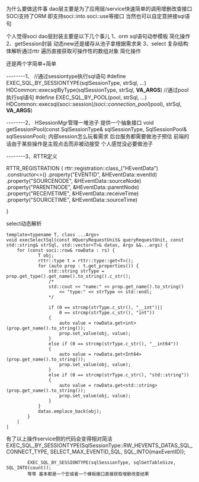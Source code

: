 为什么要做这件事
dao层主要是为了应用层/service快速简单的调用增删改查接口
SOCI支持了ORM 即支持soci::into soci::use等接口 当然也可以自定意拼接sql语句

个人觉得soci dao层封装主要是以下几个事儿
1、orm sql语句动参模板 简化操作
2、getSession封装 动态new还是缓存从池子拿根据需求来
3、select 复杂结构体解析通过rttr 遍历直接获取可操作性的数组对象 简化操作

还是两个字简单+简单

--------1、
//通过sessiontype执行sql语句
#define EXEC_SQL_BY_SESSIONTYPE(sqlSessionType, strSql, ...) HDCommon::execsqlByType(sqlSessionType, strSql, __VA_ARGS__)
//通过pool执行sql语句
#define EXEC_SQL_BY_POOL(pool, strSql, ...) HDCommon::execsql(soci::session(*(soci::connection_pool*)pool), strSql, __VA_ARGS__)


--------2、
HSessionMgr管理一堆池子 提供一个抽象接口
void getSessionPool(const SqlSessionType& sqlSessionType, SqlSessionPool& sqlSessionPool);
内部session怎么玩看需求  后台服务都需要做池子预估 前端的话由于某些操作是主观点击而非被动接受 个人感觉没必要做池子


--------3、RTTR定义

RTTR_REGISTRATION
{
    rttr::registration::class_<HEventData>("HEventData")
		.constructor<>()
			.property("EVENTID", &HEventData::eventId)
			.property("SOURCENODE", &HEventData::sourceNode)
			.property("PARENTNODE", &HEventData::parentNode)
			.property("RECEIVETIME", &HEventData::receiveTime)
			.property("SOURCETIME", &HEventData::sourceTime)
			
			
}

select动态解析

	template<typename T, class ...Args>
	void execSelectSql(const HQueryRequestUnit& queryRequestUnit, const std::string& strSql, std::vector<T>& datas, Args &&...args) {
		for (const soci::row& rowData : rs) {
				T obj;
				rttr::type t = rttr::type::get<T>();
				for (auto prop : t.get_properties()) {
					std::string strType = prop.get_type().get_name().to_string().c_str();
					/*
					std::cout << "name:" << prop.get_name().to_string()
						<< "type:" << strType << std::endl;
					*/

					if (0 == strcmp(strType.c_str(), "__int")||
						0 == strcmp(strType.c_str(), "int"))
					{
						auto value = rowData.get<int>(prop.get_name().to_string());
						prop.set_value(obj, value);
					}
					else if (0 == strcmp(strType.c_str(), "__int64"))
					{
						auto value = rowData.get<Int64>(prop.get_name().to_string());
						prop.set_value(obj, value);
					}
					else if (0 == strcmp(strType.c_str(), "std::string"))
					{
						auto value = rowData.get<std::string>(prop.get_name().to_string());
						prop.set_value(obj, value);
					}
				}
				datas.emplace_back(obj);
			}		
		|	
	|

有了以上操作service侧的代码会变得相对简洁
		EXEC_SQL_BY_SESSIONTYPE(SqlSessionType::RW_HEVENTS_DATAS_SQL_CONNECT_TYPE, SELECT_MAX_EVENTID_SQL, 
			SQL_INTO(maxEventID));
			
			EXEC_SQL_BY_SESSIONTYPE(sqlSessionType, sqlGetTableSize, SQL_INTO(count));
			等等 基本都是一个宏或者一个模板接口直接获取增删改查结果
			
			
			

